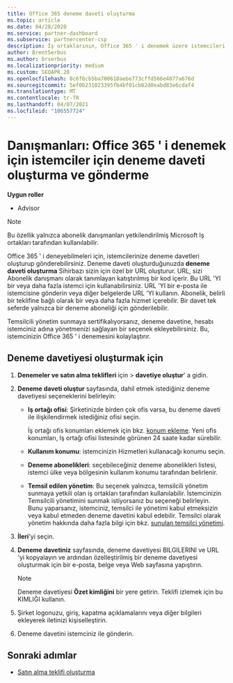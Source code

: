 ```yaml
---
title: Office 365 deneme daveti oluşturma
ms.topic: article
ms.date: 04/28/2020
ms.service: partner-dashboard
ms.subservice: partnercenter-csp
description: İş ortaklarının, Office 365 ' i denemek üzere istemcileri için deneme davetleri oluşturup gönderebileceğine ve gönderebileceğine öğrenin. İş ortaklarının yetkili bir abonelik Danışmanı olması çok daha fazla.
author: BrentSerbus
ms.author: brserbus
ms.localizationpriority: medium
ms.custom: SEOAPR.20
ms.openlocfilehash: 8c6f6cb5ba700618aebe773cffd566e4077a676d
ms.sourcegitcommit: 5ef0b231023395fb4bf01cb82d0eabd83e6cdaf4
ms.translationtype: MT
ms.contentlocale: tr-TR
ms.lasthandoff: 04/07/2021
ms.locfileid: "106557724"
---
```

# <a name="advisors-create-and-send-a-trial-invitation-for-clients-to-try-office-365"></a>Danışmanları: Office 365 ' i denemek için istemciler için deneme daveti oluşturma ve gönderme


**Uygun roller**

- Advisor

> [!NOTE]
> Bu özellik yalnızca abonelik danışmanları yetkilendirilmiş Microsoft Iş ortakları tarafından kullanılabilir.

Office 365 ' i deneyebilmeleri için, istemcilerinize deneme davetleri oluşturup gönderebilirsiniz. Deneme daveti oluşturduğunuzda **deneme daveti oluşturma** Sihirbazı sizin için özel bir URL oluşturur. URL, sizi Abonelik danışmanı olarak tanımlayan katıştırılmış bir kod içerir. Bu URL 'YI bir veya daha fazla istemci için kullanabilirsiniz. URL 'YI bir e-posta ile istemcisine gönderin veya diğer belgelerde URL 'YI kullanın. Abonelik, belirli bir teklifine bağlı olarak bir veya daha fazla hizmet içerebilir. Bir davet tek seferde yalnızca bir deneme aboneliği için gönderilebilir.

Temsilcili yönetim sunmaya sertifikalıyorsanız, deneme davetine, hesabı istemciniz adına yönetmenizi sağlayan bir seçenek ekleyebilirsiniz. Bu, istemcinizin Office 365 ' i denemesini kolaylaştırır.

## <a name="to-create-a-trial-invitation"></a>Deneme davetiyesi oluşturmak için

1. **Denemeler ve satın alma teklifleri** için  >  **davetiye oluştur**' a gidin.

2. **Deneme daveti oluştur** sayfasında, dahil etmek istediğiniz deneme davetiyesi seçeneklerini belirleyin:

    - **Iş ortağı ofisi**: Şirketinizde birden çok ofis varsa, bu deneme daveti ile ilişkilendirmek istediğiniz ofisi seçin.

        İş ortağı ofis konumları eklemek için bkz. [konum ekleme](manage-locations.md). Yeni ofis konumları, Iş ortağı ofisi listesinde görünen 24 saate kadar sürebilir.

    - **Kullanım konumu**: istemcinizin Hizmetleri kullanacağı konumu seçin.
    - **Deneme abonelikleri**: seçebileceğiniz deneme abonelikleri listesi, istemci ülke veya bölgesinin kullanım konumu tarafından belirlenir.
    - **Temsil edilen yönetim**: Bu seçenek yalnızca, temsilcili yönetim sunmaya yetkili olan iş ortakları tarafından kullanılabilir. İstemcinizin Temsilcili yönetimini sunmak istiyorsanız bu seçeneği belirleyin. Bunu yaparsanız, istemciniz, temsilci ile yönetimi kabul etmeksizin veya kabul etmeden deneme davetini kabul edebilir. Temsilci olarak yönetim hakkında daha fazla bilgi için bkz. [sunulan temsilci yönetimi](customers-revoke-admin-privileges.md).

3. **İleri**’yi seçin.

4. **Deneme davetiniz** sayfasında, deneme davetiyesi BILGILERINI ve URL 'yi kopyalayın ve ardından özelleştirilmiş bir deneme davetiyesi oluşturmak için bir e-posta, belge veya Web sayfasına yapıştırın.

    > [!NOTE]
    > Deneme davetiyesi **Özet kimliğini** bir yere getirin. Teklifi izlemek için bu KIMLIĞI kullanın.

5. Şirket logonuzu, giriş, kapatma açıklamalarını veya diğer bilgileri ekleyerek iletinizi kişiselleştirin.

6. Deneme davetini istemciniz ile gönderin.

## <a name="next-steps"></a>Sonraki adımlar

- [Satın alma teklifi oluşturma](advisor-create-a-purchase-offer.md)
